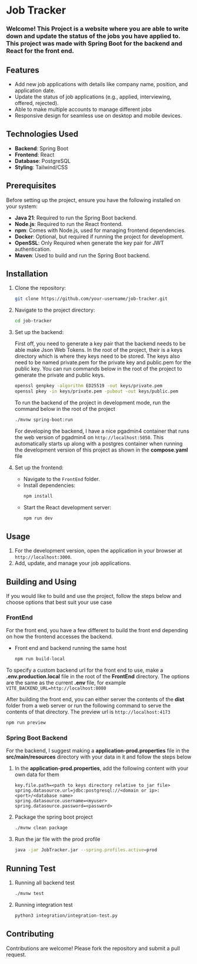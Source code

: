 # Job Tracker

### Welcome! This Project is a website where you are able to write down and update the status of the jobs you have applied to. This project was made with Spring Boot for the backend and React for the front end.

## Features

- Add new job applications with details like company name, position, and application date.
- Update the status of job applications (e.g., applied, interviewing, offered, rejected).
- Able to make multiple accounts to manage different jobs
- Responsive design for seamless use on desktop and mobile devices.

## Technologies Used

- **Backend**: Spring Boot
- **Frontend**: React
- **Database**: PostgreSQL
- **Styling**: Tailwind/CSS

## Prerequisites

Before setting up the project, ensure you have the following installed on your system:

- **Java 21**: Required to run the Spring Boot backend.
- **Node.js**: Required to run the React frontend.
- **npm**: Comes with Node.js, used for managing frontend dependencies.
- **Docker**: Optional, but required if running the project for development.
- **OpenSSL**: Only Required when generate the key pair for JWT authentication.
- **Maven**: Used to build and run the Spring Boot backend.

## Installation

1. Clone the repository:
   ```bash
   git clone https://github.com/your-username/job-tracker.git
   ```
2. Navigate to the project directory:
   ```bash
   cd job-tracker
   ```
3. Set up the backend:

   First off, you need to generate a key pair that the backend needs to be able make Json Web Tokens. In the root of the project, their is a keys directory which is where they keys need to be stored. The keys also need to be named private.pem for the private key and public.pem for the public key. You can run commands below in the root of the project to generate the private and public keys.

   ```bash
   openssl genpkey -algorithm ED25519 -out keys/private.pem
   openssl pkey -in keys/private.pem -pubout -out keys/public.pem
   ```

   To run the backend of the project in development mode, run the command below in the root of the project

   ```bash
   ./mvnw spring-boot:run
   ```

   For developing the backend, I have a nice pgadmin4 container that runs the web version of pgadmin4 on `http://localhost:5050`. This automatically starts up along with a postgres container when running the development version of this project as shown in the **compose.yaml** file

4. Set up the frontend:
   - Navigate to the `FrontEnd` folder.
   - Install dependencies:
     ```bash
     npm install
     ```
   - Start the React development server:
     ```bash
     npm run dev
     ```

## Usage

1. For the development version, open the application in your browser at `http://localhost:3000`.
2. Add, update, and manage your job applications.

## Building and Using

If you would like to build and use the project, follow the steps below and choose options that best suit your use case

### FrontEnd

For the front end, you have a few different to build the front end depending on how the frontend accesses the backend.

- Front end and backend running the same host
  ```bash
  npm run build-local
  ```

To specify a custom backend url for the front end to use, make a **.env.production.local** file in the root of the **FrontEnd** directory. The options are the same as the current **.env** file, for example `VITE_BACKEND_URL=http://localhost:8080`

After building the front end, you can either server the contents of the **dist** folder from a web server or run the following command to serve the contents of that directory. The preview url is `http://localhost:4173`

```bash
npm run preview
```

### Spring Boot Backend

For the backend, I suggest making a **application-prod.properties** file in the **src/main/resources** directory with your data in it and follow the steps below

1. In the **application-prod.properties**, add the following content with your own data for them
   ```
   key.file.path=<path to keys directory relative to jar file>
   spring.datasource.url=jdbc:postgresql://<domain or ip>:<port>/<database name>
   spring.datasource.username=<myuser>
   spring.datasource.password=<password>
   ```
2. Package the spring boot project
   ```bash
   ./mvnw clean package
   ```
3. Run the jar file with the prod profile
   ```bash
   java -jar JobTracker.jar --spring.profiles.active=prod
   ```

## Running Test

1. Running all backend test
   ```bash
   ./mvnw test
   ```
1. Running integration test
   ```bash
   python3 integration/integration-test.py
   ```

## Contributing

Contributions are welcome! Please fork the repository and submit a pull request.
